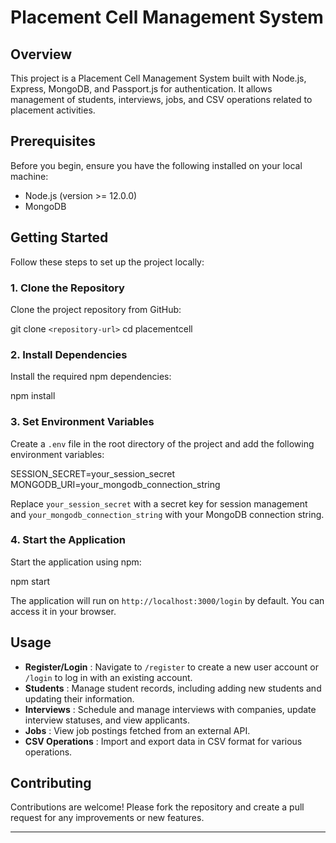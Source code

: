 
# Placement Cell Management System

## Overview

This project is a Placement Cell Management System built with Node.js, Express, MongoDB, and Passport.js for authentication. It allows management of students, interviews, jobs, and CSV operations related to placement activities.

## Prerequisites

Before you begin, ensure you have the following installed on your local machine:

* Node.js (version >= 12.0.0)
* MongoDB

## Getting Started

Follow these steps to set up the project locally:

### 1. Clone the Repository

Clone the project repository from GitHub:

git clone `<repository-url>`
cd placementcell

### 2. Install Dependencies

Install the required npm dependencies:

npm install

### 3. Set Environment Variables

Create a `.env` file in the root directory of the project and add the following environment variables:

SESSION_SECRET=your_session_secret
MONGODB_URI=your_mongodb_connection_string

Replace `your_session_secret` with a secret key for session management and `your_mongodb_connection_string` with your MongoDB connection string.

### 4. Start the Application

Start the application using npm:

npm start

The application will run on `http://localhost:3000/login` by default. You can access it in your browser.

## Usage

* **Register/Login** : Navigate to `/register` to create a new user account or `/login` to log in with an existing account.
* **Students** : Manage student records, including adding new students and updating their information.
* **Interviews** : Schedule and manage interviews with companies, update interview statuses, and view applicants.
* **Jobs** : View  job postings fetched from an external API.
* **CSV Operations** : Import and export data in CSV format for various operations.

## Contributing

Contributions are welcome! Please fork the repository and create a pull request for any improvements or new features.

---
